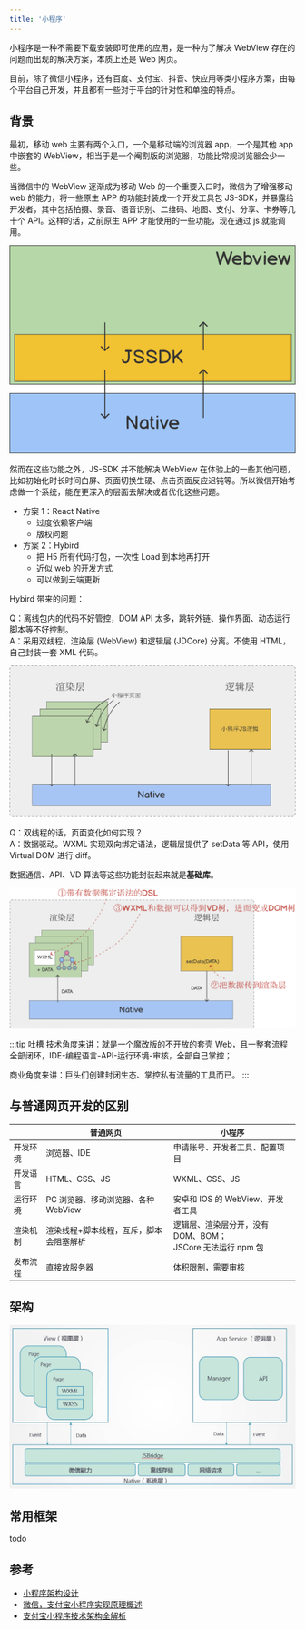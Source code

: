 ```yaml
---
title: '小程序'
---
```


小程序是一种不需要下载安装即可使用的应用，是一种为了解决 WebView 存在的问题而出现的解决方案，本质上还是 Web 网页。

目前，除了微信小程序，还有百度、支付宝、抖音、快应用等类小程序方案，由每个平台自己开发，并且都有一些对于平台的针对性和单独的特点。

## 背景

最初，移动 web 主要有两个入口，一个是移动端的浏览器 app，一个是其他 app 中嵌套的 WebView，相当于是一个阉割版的浏览器，功能比常规浏览器会少一些。

当微信中的 WebView 逐渐成为移动 Web 的⼀个重要⼊⼝时，微信为了增强移动 web 的能⼒，将一些原生 APP 的功能封装成一个开发工具包 JS-SDK，并暴露给开发者，其中包括拍摄、录音、语音识别、二维码、地图、支付、分享、卡券等几十个 API。这样的话，之前原生 APP 才能使用的一些功能，现在通过 js 就能调用。

![](../../images/mini-program/mp-01.png)

然而在这些功能之外，JS-SDK 并不能解决 WebView 在体验上的一些其他问题，比如初始化时长时间白屏、页面切换生硬、点击页面反应迟钝等。所以微信开始考虑做一个系统，能在更深入的层面去解决或者优化这些问题。

- 方案 1：React Native
  - 过度依赖客户端
  - 版权问题
- 方案 2：Hybird
  - 把 H5 所有代码打包，一次性 Load 到本地再打开
  - 近似 web 的开发方式
  - 可以做到云端更新

Hybird 带来的问题：

Q：离线包内的代码不好管控，DOM API 太多，跳转外链、操作界面、动态运行脚本等不好控制。   
A：采用双线程，渲染层 (WebView) 和逻辑层 (JDCore) 分离。不使用 HTML，自己封装一套 XML 代码。

![](../../images/mini-program/mp-02.png)

Q：双线程的话，页面变化如何实现？   
A：数据驱动。WXML 实现双向绑定语法，逻辑层提供了 setData 等 API，使用 Virtual DOM 进行 diff。

数据通信、API、VD 算法等这些功能封装起来就是**基础库**。

![](../../images/mini-program/mp-03.jpg)

:::tip 吐槽
技术角度来讲：就是一个魔改版的不开放的套壳 Web，且一整套流程全部闭环，IDE-编程语言-API-运行环境-审核，全部自己掌控；

商业角度来讲：巨头们创建封闭生态、掌控私有流量的工具而已。
:::

## 与普通网页开发的区别

|          | 普通网页                                | 小程序                                                        |
| -------- | --------------------------------------- | ------------------------------------------------------------- |
| 开发环境 | 浏览器、IDE                             | 申请账号、开发者工具、配置项目                                |
| 开发语言 | HTML、CSS、JS                           | WXML、CSS、JS                                                 |
| 运行环境 | PC 浏览器、移动浏览器、各种 WebView     | 安卓和 IOS 的 WebView、开发者工具                             |
| 渲染机制 | 渲染线程+脚本线程，互斥，脚本会阻塞解析 | 逻辑层、渲染层分开，没有 DOM、BOM；<br>JSCore 无法运行 npm 包 |
| 发布流程 | 直接放服务器                            | 体积限制，需要审核                                            |

## 架构

![](../../images/mini-program/mp-05.png)

## 常用框架

todo

## 参考

- [小程序架构设计](https://developers.weixin.qq.com/community/develop/article/doc/000a4c1620c188f3adf7db9ab5b413)
- [微信，支付宝小程序实现原理概述](https://segmentfault.com/a/1190000018631528)
- [支付宝小程序技术架构全解析](https://www.infoq.cn/article/ulletz7q_ue4duptkgkc)
